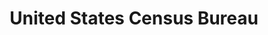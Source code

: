 ---
# This topic lives at
# https://digital.gov/topics/united-states-census-bureau

# Topic Title
title: "United States Census Bureau"

# description — keep it short and clear
# summary: ""

# Weight
weight: 1

# For more information on managing topics,
# see https://github.com/GSA/digitalgov.gov/wiki/topics
---